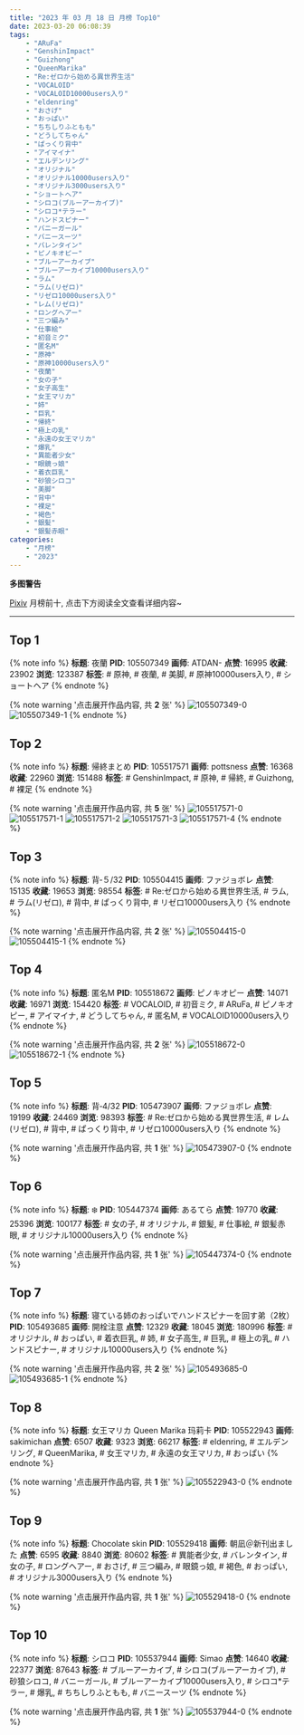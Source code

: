 ```yaml
---
title: "2023 年 03 月 18 日 月榜 Top10"
date: 2023-03-20 06:08:39
tags:
    - "ARuFa"
    - "GenshinImpact"
    - "Guizhong"
    - "QueenMarika"
    - "Re:ゼロから始める異世界生活"
    - "VOCALOID"
    - "VOCALOID10000users入り"
    - "eldenring"
    - "おさげ"
    - "おっぱい"
    - "ちちしりふともも"
    - "どうしてちゃん"
    - "ぱっくり背中"
    - "アイマイナ"
    - "エルデンリング"
    - "オリジナル"
    - "オリジナル10000users入り"
    - "オリジナル3000users入り"
    - "ショートヘア"
    - "シロコ(ブルーアーカイブ)"
    - "シロコ*テラー"
    - "ハンドスピナー"
    - "バニーガール"
    - "バニースーツ"
    - "バレンタイン"
    - "ピノキオピー"
    - "ブルーアーカイブ"
    - "ブルーアーカイブ10000users入り"
    - "ラム"
    - "ラム(リゼロ)"
    - "リゼロ10000users入り"
    - "レム(リゼロ)"
    - "ロングヘアー"
    - "三つ編み"
    - "仕事絵"
    - "初音ミク"
    - "匿名M"
    - "原神"
    - "原神10000users入り"
    - "夜蘭"
    - "女の子"
    - "女子高生"
    - "女王マリカ"
    - "姉"
    - "巨乳"
    - "帰終"
    - "極上の乳"
    - "永遠の女王マリカ"
    - "爆乳"
    - "異能者少女"
    - "眼鏡っ娘"
    - "着衣巨乳"
    - "砂狼シロコ"
    - "美脚"
    - "背中"
    - "裸足"
    - "褐色"
    - "銀髪"
    - "銀髪赤眼"
categories:
    - "月榜"
    - "2023"
---
```


<i class="fa fa-triangle-exclamation"></i>**多图警告**<i class="fa fa-triangle-exclamation"></i>

[Pixiv](https://www.pixiv.net/) 月榜前十, 点击下方阅读全文查看详细内容~

<!-- more -->

---

## Top 1

{% note info %}
**标题**: 夜蘭
**PID**: 105507349 **画师**: ATDAN-
**点赞**: 16995 **收藏**: 23902 **浏览**: 123387
**标签**: # 原神, # 夜蘭, # 美脚, # 原神10000users入り, # ショートヘア
{% endnote %}

{% note warning '点击展开作品内容, 共 **2** 张' %}
![105507349-0](https://i.pixiv.re/img-original/img/2023/02/25/11/38/26/105507349_p0.jpg)
![105507349-1](https://i.pixiv.re/img-original/img/2023/02/25/11/38/26/105507349_p1.jpg)
{% endnote %}

## Top 2

{% note info %}
**标题**: 帰終まとめ
**PID**: 105517571 **画师**: pottsness
**点赞**: 16368 **收藏**: 22960 **浏览**: 151488
**标签**: # GenshinImpact, # 原神, # 帰終, # Guizhong, # 裸足
{% endnote %}

{% note warning '点击展开作品内容, 共 **5** 张' %}
![105517571-0](https://i.pixiv.re/img-original/img/2023/02/19/13/28/00/105517571_p0.jpg)
![105517571-1](https://i.pixiv.re/img-original/img/2023/02/19/13/28/00/105517571_p1.jpg)
![105517571-2](https://i.pixiv.re/img-original/img/2023/02/19/13/28/00/105517571_p2.jpg)
![105517571-3](https://i.pixiv.re/img-original/img/2023/02/19/13/28/00/105517571_p3.jpg)
![105517571-4](https://i.pixiv.re/img-original/img/2023/02/19/13/28/00/105517571_p4.jpg)
{% endnote %}

## Top 3

{% note info %}
**标题**: 背‐５/32
**PID**: 105504415 **画师**: ファジョボレ
**点赞**: 15135 **收藏**: 19653 **浏览**: 98554
**标签**: # Re:ゼロから始める異世界生活, # ラム, # ラム(リゼロ), # 背中, # ぱっくり背中, # リゼロ10000users入り
{% endnote %}

{% note warning '点击展开作品内容, 共 **2** 张' %}
![105504415-0](https://i.pixiv.re/img-original/img/2023/02/19/00/13/46/105504415_p0.jpg)
![105504415-1](https://i.pixiv.re/img-original/img/2023/02/19/00/13/46/105504415_p1.jpg)
{% endnote %}

## Top 4

{% note info %}
**标题**: 匿名M
**PID**: 105518672 **画师**: ピノキオピー
**点赞**: 14071 **收藏**: 16971 **浏览**: 154420
**标签**: # VOCALOID, # 初音ミク, # ARuFa, # ピノキオピー, # アイマイナ, # どうしてちゃん, # 匿名M, # VOCALOID10000users入り
{% endnote %}

{% note warning '点击展开作品内容, 共 **2** 张' %}
![105518672-0](https://i.pixiv.re/img-original/img/2023/02/19/13/54/35/105518672_p0.jpg)
![105518672-1](https://i.pixiv.re/img-original/img/2023/02/19/13/54/35/105518672_p1.jpg)
{% endnote %}

## Top 5

{% note info %}
**标题**: 背‐4/32
**PID**: 105473907 **画师**: ファジョボレ
**点赞**: 19199 **收藏**: 24469 **浏览**: 98393
**标签**: # Re:ゼロから始める異世界生活, # レム(リゼロ), # 背中, # ぱっくり背中, # リゼロ10000users入り
{% endnote %}

{% note warning '点击展开作品内容, 共 **1** 张' %}
![105473907-0](https://i.pixiv.re/img-original/img/2023/02/18/00/04/15/105473907_p0.jpg)
{% endnote %}

## Top 6

{% note info %}
**标题**: ❄️
**PID**: 105447374 **画师**: あるてら
**点赞**: 19770 **收藏**: 25396 **浏览**: 100177
**标签**: # 女の子, # オリジナル, # 銀髪, # 仕事絵, # 銀髪赤眼, # オリジナル10000users入り
{% endnote %}

{% note warning '点击展开作品内容, 共 **1** 张' %}
![105447374-0](https://i.pixiv.re/img-original/img/2023/02/17/00/00/31/105447374_p0.png)
{% endnote %}

## Top 7

{% note info %}
**标题**: 寝ている姉のおっぱいでハンドスピナーを回す弟（2枚）
**PID**: 105493685 **画师**: 開栓注意
**点赞**: 12329 **收藏**: 18045 **浏览**: 180996
**标签**: # オリジナル, # おっぱい, # 着衣巨乳, # 姉, # 女子高生, # 巨乳, # 極上の乳, # ハンドスピナー, # オリジナル10000users入り
{% endnote %}

{% note warning '点击展开作品内容, 共 **2** 张' %}
![105493685-0](https://i.pixiv.re/img-original/img/2023/02/18/18/49/49/105493685_p0.jpg)
![105493685-1](https://i.pixiv.re/img-original/img/2023/02/18/18/49/49/105493685_p1.jpg)
{% endnote %}

## Top 8

{% note info %}
**标题**: 女王マリカ Queen Marika 玛莉卡
**PID**: 105522943 **画师**: sakimichan
**点赞**: 6507 **收藏**: 9323 **浏览**: 66217
**标签**: # eldenring, # エルデンリング, # QueenMarika, # 女王マリカ, # 永遠の女王マリカ, # おっぱい
{% endnote %}

{% note warning '点击展开作品内容, 共 **1** 张' %}
![105522943-0](https://i.pixiv.re/img-original/img/2023/02/19/16/55/31/105522943_p0.jpg)
{% endnote %}

## Top 9

{% note info %}
**标题**: Chocolate skin
**PID**: 105529418 **画师**: 朝凪＠新刊出ました
**点赞**: 6595 **收藏**: 8840 **浏览**: 80602
**标签**: # 異能者少女, # バレンタイン, # 女の子, # ロングヘアー, # おさげ, # 三つ編み, # 眼鏡っ娘, # 褐色, # おっぱい, # オリジナル3000users入り
{% endnote %}

{% note warning '点击展开作品内容, 共 **1** 张' %}
![105529418-0](https://i.pixiv.re/img-original/img/2023/02/19/20/30/04/105529418_p0.jpg)
{% endnote %}

## Top 10

{% note info %}
**标题**: シロコ
**PID**: 105537944 **画师**: Simao
**点赞**: 14640 **收藏**: 22377 **浏览**: 87643
**标签**: # ブルーアーカイブ, # シロコ(ブルーアーカイブ), # 砂狼シロコ, # バニーガール, # ブルーアーカイブ10000users入り, # シロコ*テラー, # 爆乳, # ちちしりふともも, # バニースーツ
{% endnote %}

{% note warning '点击展开作品内容, 共 **1** 张' %}
![105537944-0](https://i.pixiv.re/img-original/img/2023/02/20/00/00/55/105537944_p0.png)
{% endnote %}
